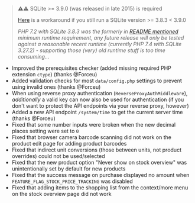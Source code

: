 > ⚠️⚠️ SQLite >= 3.9.0 (was released in late 2015) is required
>
> [Here](https://github.com/grocy/grocy/issues/1209#issuecomment-749760765) is a workaround if you still run a SQLite version >= 3.8.3 < 3.9.0
>
> _PHP 7.2 with SQLite 3.8.3 was the formerly in [README mentioned](https://github.com/grocy/grocy#how-to-install) minimum runtime requirement, any future release will only be tested against a reasonable recent runtime (currently PHP 7.4 with SQLite 3.27.2) - supporting those (very) old runtime stuff is too time consuming..._

- Improved the prerequisites checker (added missing required PHP extension `ctype`) (thanks @Forceu)
- Added validation checks for most `data/config.php` settings to prevent using invalid ones (thanks @Forceu)
- When using reverse proxy authentication (`ReverseProxyAuthMiddleware`), _additionally_ a valid key can now also be used for authentication (if you don't want to protect the API endpoints via your reverse proxy, however)
- Added a new API endpoint `/system/time` to get the current server time (thanks @Forceu)
- Fixed that some number inputs were broken when the new decimal places setting were set to `0`
- Fixed that browser camera barcode scanning did not work on the product edit page for adding product barcodes
- Fixed that indirect unit conversions (those between units, not product overrides) could not be used/selected
- Fixed that the new product option "Never show on stock overview" was unintentionally set by default for new products
- Fixed that the success message on purchase displayed no amount when `FEATURE_FLAG_STOCK_PRICE_TRACKING` was disabled
- Fixed that adding items to the shopping list from the context/more menu on the stock overview page did not work
